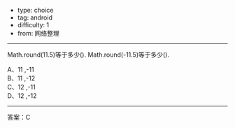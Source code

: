 - type: choice
- tag: android
- difficulty:  1
- from: 网络整理

--------

Math.round(11.5)等于多少(). Math.round(-11.5)等于多少().

A、11 ,-11   
B、11 ,-12   
C、12 ,-11   
D、12 ,-12

---------

答案：C

